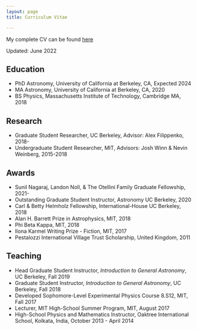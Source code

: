 ```yaml
---
layout: page
title: Curriculum Vitae

---
```


My complete CV can be found [here](https://github.com/kcpatra45/kcpatra45.github.io/blob/master/docs/CV_KP.pdf)

Updated: June 2022

## Education

- PhD Astronomy, University of California at Berkeley, CA,  Expected 2024
- MA Astronomy, University of California at Berkeley, CA,  2020
- BS Physics, Massachusetts Institute of Technology, Cambridge MA, 2018

## Research 

- Graduate Student Researcher, UC Berkeley, Advisor: Alex Filippenko, 2018-
- Undergraduate Student Researcher, MIT, Advisors: Josh Winn & Nevin Weinberg, 2015-2018 

## Awards

- Sunil Nagaraj, Landon Noll, & The Otellini Family Graduate Fellowship, 2021-
- Outstanding Graduate Student Instructor, Astronomy UC Berkeley, 2020
- Carl & Betty Helmholz Fellowship, International-House UC Berkeley, 2018
- Alan H. Barrett Prize in Astrophysics, MIT, 2018
- Phi Beta Kappa, MIT, 2018
- Ilona Karmel Writing Prize - Fiction, MIT, 2017
- Pestalozzi International Village Trust Scholarship, United Kingdom, 2011

## Teaching

- Head Graduate Student Instructor, *Introduction to General Astronomy*, UC Berkeley, Fall 2019
- Graduate Student Instructor, *Introduction to General Astronomy*, UC Berkeley, Fall 2018
- Developed Sophomore-Level Experimental Physics Course 8.S12, MIT, Fall 2017
- Lecturer, MIT High-School Summer Program, MIT, August 2017
- High-School Physics and Mathematics Instructor, Oaktree International School, Kolkata, India, October 2013 - April 2014

<!---

## Publications
#### >45 ATels/TNS Reports/GCN Circulars
#### 13 total refereed (4 first-author); 236 total citations (138 first-author)

1. Patra, Kishore C.; Lu, Wenbin; Brink, Thomas G.; et al., *Spectropolarimetry of the tidal disruption event AT 2019qiz: a quasispherical reprocessing layer*, MNRAS, 612, 1696 (2022)
2. Patra, Kishore C.; Yang, Yi; Brink, Thomas G.; et al., *Spectropolarimetry of the Type Ia SN 2019ein rules out significant global asphericity of the ejecta*, MNRAS, 509, 4058 (2022)
3. Patra, Kishore C.; Winn, Joshua N.; Holman, Matthew J.; et al., *The Continuing Search for Evidence of Tidal Orbital Decay of Hot Jupiters*, AJ, 159, 150 (2020)
4. Patra, Kishore C.; Winn, Joshua N.; Holman, Matthew J.; et al., *The Apparently Decaying Orbit of WASP-12b*, AJ, 154, 4 (2017)
5. Cai, Y. -Z.; Pastorello, A.; Fraser, M.; et al., *Observations of the luminous red nova AT 2021biy in the nearby galaxy NGC 4631*, 2022arXiv220700734C, (2022)
6. Vasylyev, Sergiy S.; Filippenko, Alexei V.; Vogl, Christian; et al., *Early-Time Ultraviolet Spectroscopy and Optical Follow-up Observations of the Type IIP Supernova 2021yja*, 2022arXiv220308001V, (2022)
7. Sollerman, J.; Yang, S.; Schulze, S.; et al., *The Type II supernova SN 2020jfo in M 61, implications for progenitor system, and explosion dynamics*, A&A, 655, 105 (2021)
8. Kilpatrick, Charles D.; Coulter, David A.; Arcavi, Iair; et al., *The Gravity Collective: A Search for the Electromagnetic Counterpart to the Neutron Star-Black Hole Merger GW190814*, ApJ, 923, 258 (2021)
9. Zhang, Keto D.; Murakami, Yukei S.; Stahl, Benjamin E.; et al., *Improving bayesian posterior correlation analysis on type Ia supernova luminosity evolution*, MNRAS Letters, 503, 33 (2021)
10. Murakami, Yukei S.; Stahl, Benjamin E.; Zhang, Keto D.; et al., *On the relationship between Type Ia supernova luminosity and host-galaxy properties*, MNRAS Letters, 504, 34 (2021)
11. De Propris, Roberto; West, Michael J.; Andrade-Santos, Felipe; et al., *Brightest cluster galaxies: the centre can(not?) hold*, MNRAS, 500, 310 (2021)
12. Yee, Samuel W.; Winn, Joshua N.; Knutson, Heather A.; et al., *The Orbit of WASP-12b Is Decaying*, ApJ Letters, 888, 5 (2020)
13. Kosiarek, M., Nisley, I., Patra, K.C., et al., *Rotation Period of Asteroid 3494 Purple Mountain*, The Minor Planet Bulletin, 44, 171 (2017)

-->
